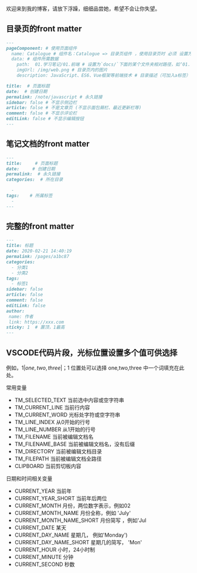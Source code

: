 欢迎来到我的博客，请放下浮躁，细细品尝她，希望不会让你失望。

## 目录页的front matter

``` md
---
pageComponent: # 使用页面组件
  name: Catalogue # 组件名：Catalogue => 目录页组件 ，使用目录页时 必须 设置为Catalogue
  data: # 组件所需数据
    path:  01.学习笔记/01.前端 # 设置为`docs/`下面的某个文件夹相对路径，如‘01.学习笔记/01.前端’ 或 ’01.学习笔记‘ (有序号的要带序号)
    imgUrl: /img/web.png # 目录页内的图片
    description: JavaScript、ES6、Vue框架等前端技术 # 目录描述（可加入a标签）

title:  # 页面标题
date:  # 创建日期
permalink: /note/javascript # 永久链接
sidebar: false # 不显示侧边栏
article: false # 不是文章页 (不显示面包屑栏、最近更新栏等)
comment: false # 不显示评论栏
editLink: false # 不显示编辑按钮
---
```

## 笔记文档的front matter

```md
---
title:     # 页面标题
date:     # 创建日期
permalink:  # 永久链接
categories:  # 所在目录

  - 
tags:    # 所属标签
  - 
---
```

## 完整的front matter 

```md
---
title: 标题
date: 2020-02-21 14:40:19
permalink: /pages/a1bc87
categories:
  - 分类1
  - 分类2
tags:
  - 标签1
sidebar: false
article: false
comment: false
editLink: false
author:
 name: 作者
 link: https://xxx.com
sticky: 1  # 置顶，1最高
---
```

## VSCODE代码片段，光标位置设置多个值可供选择

例如，${1|one,two,three|}；$1 位置处可以选择 one,two,three 中一个词填充在此处。

常用变量

- TM_SELECTED_TEXT 当前选中内容或空字符串
- TM_CURRENT_LINE 当前行内容
- TM_CURRENT_WORD 光标处字符或空字符串
- TM_LINE_INDEX 从0开始的行号
- TM_LINE_NUMBER 从1开始的行号
- TM_FILENAME 当前被编辑文档名
- TM_FILENAME_BASE 当前被编辑文档名，没有后缀
- TM_DIRECTORY 当前被编辑文档目录
- TM_FILEPATH 当前被编辑文档全路径
- CLIPBOARD 当前剪切板内容

日期和时间相关变量

- CURRENT_YEAR 当前年
- CURRENT_YEAR_SHORT 当前年后两位
- CURRENT_MONTH 月份，两位数字表示，例如02
- CURRENT_MONTH_NAME 月份全称，例如 'July'
- CURRENT_MONTH_NAME_SHORT 月份简写 ，例如'Jul
- CURRENT_DATE 某天
- CURRENT_DAY_NAME 星期几， 例如'Monday')
- CURRENT_DAY_NAME_SHORT 星期几的简写， 'Mon'
- CURRENT_HOUR 小时，24小时制
- CURRENT_MINUTE 分钟
- CURRENT_SECOND 秒数







